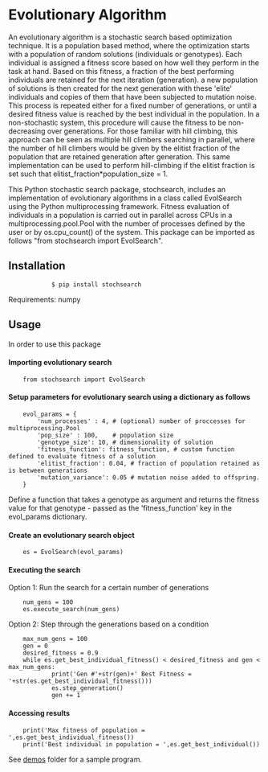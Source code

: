 Evolutionary Algorithm
=========================
An evolutionary algorithm is a stochastic search based optimization technique. It is a population based method, where the optimization starts with a population of random solutions (individuals or genotypes). Each individual is assigned a fitness score based on how well they perform in the task at hand. Based on this fitness, a fraction of the best performing individuals are retained for the next iteration (generation). a new population of solutions is then created for the next generation with these 'elite' individuals and copies of them that have been subjected to mutation noise. This process is repeated either for a fixed number of generations, or until a desired fitness value is reached by the best individual in the population. In a non-stochastic system, this procedure will cause the fitness to be non-decreasing over generations. For those familiar with hill climbing, this approach can be seen as multiple hill climbers searching in parallel, where the number of hill climbers would be given by the elitist fraction of the population that are retained generation after generation. This same implementation can be used to perform hill-climbing if the elitist fraction is set such that elitist_fraction*population_size = 1.

This Python stochastic search package, stochsearch, includes an implementation of evolutionary algorithms in a class called EvolSearch using the Python multiprocessing framework. Fitness evaluation of individuals in a population is carried out in parallel across CPUs in a multiprocessing.pool.Pool with the number of processes defined by the user or by os.cpu_count() of the system. This package can be imported as follows "from stochsearch import EvolSearch".

Installation
---------------
                $ pip install stochsearch
               
Requirements: numpy

Usage
---------------
In order to use this package
#### Importing evolutionary search
        from stochsearch import EvolSearch
        
#### Setup parameters for evolutionary search using a dictionary as follows 
        evol_params = {
            'num_processes' : 4, # (optional) number of proccesses for multiprocessing.Pool
            'pop_size' : 100,    # population size
            'genotype_size': 10, # dimensionality of solution
            'fitness_function': fitness_function, # custom function defined to evaluate fitness of a solution
            'elitist_fraction': 0.04, # fraction of population retained as is between generations
            'mutation_variance': 0.05 # mutation noise added to offspring.
        }
 
Define a function that takes a genotype as argument and returns the fitness value for that genotype - passed as the 'fitness_function' key in the evol_params dictionary. 

#### Create an evolutionary search object
        es = EvolSearch(evol_params)

#### Executing the search
Option 1: Run the search for a certain number of generations

        num_gens = 100
        es.execute_search(num_gens)
        
Option 2: Step through the generations based on a condition

        max_num_gens = 100
        gen = 0
        desired_fitness = 0.9
        while es.get_best_individual_fitness() < desired_fitness and gen < max_num_gens:
                print('Gen #'+str(gen)+' Best Fitness = '+str(es.get_best_individual_fitness()))
                es.step_generation()
                gen += 1
                
#### Accessing results
        print('Max fitness of population = ',es.get_best_individual_fitness())
        print('Best individual in population = ',es.get_best_individual())

See [demos] folder for a sample program.

[demos]: https://github.com/madvn/stochsearch/blob/master/demo/evolsearch_demo.py
